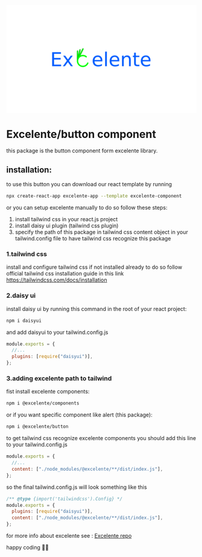 <div style="display:flex; width:100%; justify-content:center;"><a href="#" rel="noopener" target="_blank"><img style="height:100%;max-height:400px;" src="https://raw.githubusercontent.com/FOSSgeek/imgHosting/main/excLogo.png" alt="excelente logo"></a>
</div>

# Excelente/button component

this package is the button component form excelente library.

## installation:

to use this button you can download our react template by running

```bash
npx create-react-app excelente-app --template excelente-component
```

or you can setup excelente manually to do so follow these steps:

1. install tailwind css in your react.js project
2. install daisy ui plugin (tailwind css plugin)
3. specify the path of this package in tailwind css content object in your tailwind.config file to have tailwind css recognize this package
<!-- 
run this command in your react project to install this package

````bash
npm i @excelente/alert
``` -->

### 1.tailwind css
install and configure tailwind css if not installed already to do so follow official tailwind css installation guide in this link https://tailwindcss.com/docs/installation

### 2.daisy ui
install daisy ui by running this command in the root of your react project:

```bash
npm i daisyui
````

and add daisyui to your tailwind.config.js

```js
module.exports = {
  //...
  plugins: [require("daisyui")],
};
```

### 3.adding excelente path to tailwind

fist install excelente components:

```bash
npm i @excelente/components
```

or if you want specific component like alert (this package):

```bash
npm i @excelente/button
```

to get tailwind css recognize excelente components you should add this line to your tailwind.config.js

```js
module.exports = {
  //...
  content: ["./node_modules/@excelente/**/dist/index.js"],
};
```

so the final tailwind.config.js will look something like this

```js
/** @type {import('tailwindcss').Config} */
module.exports = {
  plugins: [require("daisyui")],
  content: ["./node_modules/@excelente/**/dist/index.js"],
};
```

for more info about excelente see :
[Excelente repo ](https://github.com/fossgeek/excelente)

happy coding 🚀🚀
